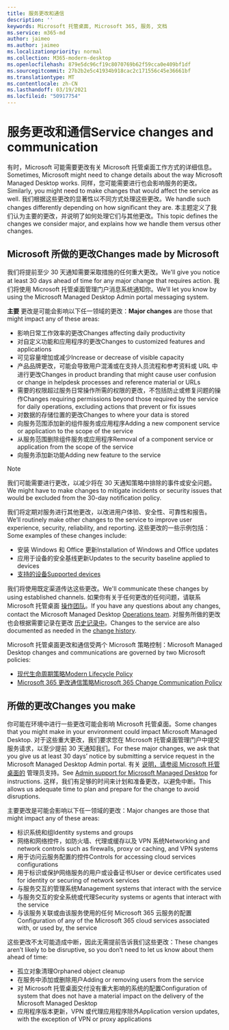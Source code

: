 ```yaml
---
title: 服务更改和通信
description: ''
keywords: Microsoft 托管桌面, Microsoft 365, 服务, 文档
ms.service: m365-md
author: jaimeo
ms.author: jaimeo
ms.localizationpriority: normal
ms.collection: M365-modern-desktop
ms.openlocfilehash: 879e5dc96cf19c8070769b62f59cca0e409bf1df
ms.sourcegitcommit: 27b2b2e5c41934b918cac2c171556c45e36661bf
ms.translationtype: MT
ms.contentlocale: zh-CN
ms.lasthandoff: 03/19/2021
ms.locfileid: "50917754"
---
```

# <a name="service-changes-and-communication"></a><span data-ttu-id="c028f-103">服务更改和通信</span><span class="sxs-lookup"><span data-stu-id="c028f-103">Service changes and communication</span></span>

<span data-ttu-id="c028f-104">有时，Microsoft 可能需要更改有关 Microsoft 托管桌面工作方式的详细信息。</span><span class="sxs-lookup"><span data-stu-id="c028f-104">Sometimes, Microsoft might need to change details about the way Microsoft Managed Desktop works.</span></span> <span data-ttu-id="c028f-105">同样，您可能需要进行也会影响服务的更改。</span><span class="sxs-lookup"><span data-stu-id="c028f-105">Similarly, you might need to make changes that would affect the service as well.</span></span> <span data-ttu-id="c028f-106">我们根据这些更改的显著性以不同方式处理这些更改。</span><span class="sxs-lookup"><span data-stu-id="c028f-106">We handle such changes differently depending on how significant they are.</span></span> <span data-ttu-id="c028f-107">本主题定义了我们认为主要的更改，并说明了如何处理它们与其他更改。</span><span class="sxs-lookup"><span data-stu-id="c028f-107">This topic defines the changes we consider major, and explains how we handle them versus other changes.</span></span>



## <a name="changes-made-by-microsoft"></a><span data-ttu-id="c028f-108">Microsoft 所做的更改</span><span class="sxs-lookup"><span data-stu-id="c028f-108">Changes made by Microsoft</span></span>

<span data-ttu-id="c028f-109">我们将提前至少 30 天通知需要采取措施的任何重大更改。</span><span class="sxs-lookup"><span data-stu-id="c028f-109">We'll give you notice at least 30 days ahead of time for any major change that requires action.</span></span> <span data-ttu-id="c028f-110">我们将使用 Microsoft 托管桌面管理门户消息系统通知你。</span><span class="sxs-lookup"><span data-stu-id="c028f-110">We’ll let you know by using the Microsoft Managed Desktop Admin portal messaging system.</span></span>

<span data-ttu-id="c028f-111">**主要** 更改是可能会影响以下任一领域的更改：</span><span class="sxs-lookup"><span data-stu-id="c028f-111">**Major changes** are those that might impact any of these areas:</span></span>
- <span data-ttu-id="c028f-112">影响日常工作效率的更改</span><span class="sxs-lookup"><span data-stu-id="c028f-112">Changes affecting daily productivity</span></span>
- <span data-ttu-id="c028f-113">对自定义功能和应用程序的更改</span><span class="sxs-lookup"><span data-stu-id="c028f-113">Changes to customized features and applications</span></span>
- <span data-ttu-id="c028f-114">可见容量增加或减少</span><span class="sxs-lookup"><span data-stu-id="c028f-114">Increase or decrease of visible capacity</span></span>
- <span data-ttu-id="c028f-115">产品品牌更改，可能会导致用户混淆或在支持人员流程和参考资料或 URL 中进行更改</span><span class="sxs-lookup"><span data-stu-id="c028f-115">Changes in product branding that might cause user confusion or change in helpdesk processes and reference material or URLs</span></span>
- <span data-ttu-id="c028f-116">需要的权限超过服务日常操作所需的权限的更改，不包括防止或修复问题的操作</span><span class="sxs-lookup"><span data-stu-id="c028f-116">Changes requiring permissions beyond those required by the service for daily operations, excluding actions that prevent or fix issues</span></span>
- <span data-ttu-id="c028f-117">对数据的存储位置的更改</span><span class="sxs-lookup"><span data-stu-id="c028f-117">Changes to where your data is stored</span></span>
- <span data-ttu-id="c028f-118">向服务范围添加新的组件服务或应用程序</span><span class="sxs-lookup"><span data-stu-id="c028f-118">Adding a new component service or application to the scope of the service</span></span>
- <span data-ttu-id="c028f-119">从服务范围删除组件服务或应用程序</span><span class="sxs-lookup"><span data-stu-id="c028f-119">Removal of a component service or application from the scope of the service</span></span>
- <span data-ttu-id="c028f-120">向服务添加新功能</span><span class="sxs-lookup"><span data-stu-id="c028f-120">Adding new feature to the service</span></span>

> [!NOTE]
> <span data-ttu-id="c028f-121">我们可能需要进行更改，以减少将在 30 天通知策略中排除的事件或安全问题。</span><span class="sxs-lookup"><span data-stu-id="c028f-121">We might have to make changes to mitigate incidents or security issues that would be excluded from the 30-day notification policy.</span></span>

<span data-ttu-id="c028f-122">我们将定期对服务进行其他更改，以改进用户体验、安全性、可靠性和报告。</span><span class="sxs-lookup"><span data-stu-id="c028f-122">We’ll routinely make other changes to the service to improve user experience, security, reliability, and reporting.</span></span> <span data-ttu-id="c028f-123">这些更改的一些示例包括：</span><span class="sxs-lookup"><span data-stu-id="c028f-123">Some examples of these changes include:</span></span>

- <span data-ttu-id="c028f-124">安装 Windows 和 Office 更新</span><span class="sxs-lookup"><span data-stu-id="c028f-124">Installation of Windows and Office updates</span></span>
- <span data-ttu-id="c028f-125">应用于设备的安全基线更新</span><span class="sxs-lookup"><span data-stu-id="c028f-125">Updates to the security baseline applied to devices</span></span>
- [<span data-ttu-id="c028f-126">支持的设备</span><span class="sxs-lookup"><span data-stu-id="c028f-126">Supported devices</span></span>](device-list.md)

<span data-ttu-id="c028f-127">我们将使用既定渠道传达这些更改。</span><span class="sxs-lookup"><span data-stu-id="c028f-127">We'll communicate these changes by using established channels.</span></span> <span data-ttu-id="c028f-128">如果你有关于任何更改的任何问题，请联系 Microsoft 托管桌面 [操作团队](../working-with-managed-desktop/admin-support.md)。</span><span class="sxs-lookup"><span data-stu-id="c028f-128">If you have any questions about any changes, contact the Microsoft Managed Desktop [Operations team](../working-with-managed-desktop/admin-support.md).</span></span> <span data-ttu-id="c028f-129">对服务所做的更改也会根据需要记录在更改 [历史记录中](../change-history-managed-desktop.md)。</span><span class="sxs-lookup"><span data-stu-id="c028f-129">Changes to the service are also documented as needed in the [change history](../change-history-managed-desktop.md).</span></span>

<span data-ttu-id="c028f-130">Microsoft 托管桌面更改和通信受两个 Microsoft 策略控制：</span><span class="sxs-lookup"><span data-stu-id="c028f-130">Microsoft Managed Desktop changes and communications are governed by two Microsoft policies:</span></span>
- [<span data-ttu-id="c028f-131">现代生命周期策略</span><span class="sxs-lookup"><span data-stu-id="c028f-131">Modern Lifecycle Policy</span></span>](https://support.microsoft.com/help/30881/modern-lifecycle-policy)
- [<span data-ttu-id="c028f-132">Microsoft 365 更改通信策略</span><span class="sxs-lookup"><span data-stu-id="c028f-132">Microsoft 365 Change Communication Policy</span></span>](/office365/admin/manage/message-center?view=o365-worldwide)

## <a name="changes-you-make"></a><span data-ttu-id="c028f-133">所做的更改</span><span class="sxs-lookup"><span data-stu-id="c028f-133">Changes you make</span></span>

<span data-ttu-id="c028f-134">你可能在环境中进行一些更改可能会影响 Microsoft 托管桌面。</span><span class="sxs-lookup"><span data-stu-id="c028f-134">Some changes that you might make in your environment could impact Microsoft Managed Desktop.</span></span> <span data-ttu-id="c028f-135">对于这些重大更改，我们要求您在 Microsoft 托管桌面管理门户中提交服务请求，以至少提前 30 天通知我们。</span><span class="sxs-lookup"><span data-stu-id="c028f-135">For these major changes, we ask that you give us at least 30 days’ notice by submitting a service request in the Microsoft Managed Desktop Admin portal.</span></span> <span data-ttu-id="c028f-136">有关 [说明，请参阅 Microsoft 托管桌面的](../working-with-managed-desktop/admin-support.md) 管理员支持。</span><span class="sxs-lookup"><span data-stu-id="c028f-136">See [Admin support for Microsoft Managed Desktop](../working-with-managed-desktop/admin-support.md) for instructions.</span></span> <span data-ttu-id="c028f-137">这样，我们有足够的时间来计划和准备更改，以避免中断。</span><span class="sxs-lookup"><span data-stu-id="c028f-137">This allows us adequate time to plan and prepare for the change to avoid disruptions.</span></span>

<span data-ttu-id="c028f-138">主要更改是可能会影响以下任一领域的更改：</span><span class="sxs-lookup"><span data-stu-id="c028f-138">Major changes are those that might impact any of these areas:</span></span>

- <span data-ttu-id="c028f-139">标识系统和组</span><span class="sxs-lookup"><span data-stu-id="c028f-139">Identity systems and groups</span></span>
- <span data-ttu-id="c028f-140">网络和网络控件，如防火墙、代理或缓存以及 VPN 系统</span><span class="sxs-lookup"><span data-stu-id="c028f-140">Networking and network controls such as firewalls, proxy or caching, and VPN systems</span></span>
- <span data-ttu-id="c028f-141">用于访问云服务配置的控件</span><span class="sxs-lookup"><span data-stu-id="c028f-141">Controls for accessing cloud services configurations</span></span>
- <span data-ttu-id="c028f-142">用于标识或保护网络服务的用户或设备证书</span><span class="sxs-lookup"><span data-stu-id="c028f-142">User or device certificates used for identity or securing of network services</span></span>
- <span data-ttu-id="c028f-143">与服务交互的管理系统</span><span class="sxs-lookup"><span data-stu-id="c028f-143">Management systems that interact with the service</span></span>
- <span data-ttu-id="c028f-144">与服务交互的安全系统或代理</span><span class="sxs-lookup"><span data-stu-id="c028f-144">Security systems or agents that interact with the service</span></span>
- <span data-ttu-id="c028f-145">与该服务关联或由该服务使用的任何 Microsoft 365 云服务的配置</span><span class="sxs-lookup"><span data-stu-id="c028f-145">Configuration of any of the Microsoft 365 cloud services associated with, or used by, the service</span></span>

<span data-ttu-id="c028f-146">这些更改不太可能造成中断，因此无需提前告诉我们这些更改：</span><span class="sxs-lookup"><span data-stu-id="c028f-146">These changes aren’t likely to be disruptive, so you don’t need to let us know about them ahead of time:</span></span>

- <span data-ttu-id="c028f-147">孤立对象清理</span><span class="sxs-lookup"><span data-stu-id="c028f-147">Orphaned object cleanup</span></span>
- <span data-ttu-id="c028f-148">在服务中添加或删除用户</span><span class="sxs-lookup"><span data-stu-id="c028f-148">Adding or removing users from the service</span></span>
- <span data-ttu-id="c028f-149">对 Microsoft 托管桌面交付没有重大影响的系统的配置</span><span class="sxs-lookup"><span data-stu-id="c028f-149">Configuration of system that does not have a material impact on the delivery of the Microsoft Managed Desktop</span></span>
- <span data-ttu-id="c028f-150">应用程序版本更新，VPN 或代理应用程序除外</span><span class="sxs-lookup"><span data-stu-id="c028f-150">Application version updates, with the exception of VPN or proxy applications</span></span>
